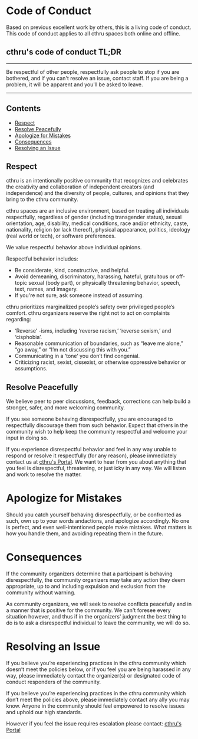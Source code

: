 # Code of Conduct
Based on previous excellent work by others, this is a living code of conduct. This code of conduct applies to all cthru spaces both online and offline.

## cthru's code of conduct TL;DR  

---

Be respectful of other people, respectfully  ask people to stop if you are bothered, and if you can't resolve an issue, contact staff. If you are being a problem, it will be apparent and you'll be asked to leave.

---
  
## Contents

* [Respect](#respect) 
* [Resolve Peacefully](#resolve-peacefully)
* [Apologize for Mistakes](#apologize-for-mistakes)
* [Consequences](#consequences)
* [Resolving an Issue](#resolving-an-issue)

## Respect
cthru is an intentionally positive community that recognizes and celebrates the creativity and collaboration of independent creators (and independence) and the diversity of people, cultures, and opinions that they bring to the cthru community.

cthru spaces are an inclusive environment, based on treating all individuals respectfully, regardless of gender (including transgender status), sexual orientation, age, disability, medical conditions, race and/or ethnicity, caste, nationality, religion (or lack thereof), physical appearance, politics, ideology (real world or tech), or software preferences.

We value respectful behavior above individual opinions.

Respectful behavior includes:

- Be considerate, kind, constructive, and helpful.
- Avoid demeaning, discriminatory, harassing, hateful, gratuitous or off-topic sexual (body part), or physically threatening behavior, speech, text, names, and imagery.
- If you're not sure, ask someone instead of assuming.

cthru prioritizes marginalized people’s safety over privileged people’s comfort. cthru organizers reserve the right not to act on complaints regarding:

- ‘Reverse’ -isms, including ‘reverse racism,’ ‘reverse sexism,’ and ‘cisphobia’.
- Reasonable communication of boundaries, such as “leave me alone,” “go away,” or “I’m not discussing this with you.”
- Communicating in a ‘tone’ you don’t find congenial.
- Criticizing racist, sexist, cissexist, or otherwise oppressive behavior or assumptions.

## Resolve Peacefully
We believe peer to peer discussions, feedback, corrections can help build a stronger, safer, and more welcoming community.

If you see someone behaving disrespectfully, you are encouraged to respectfully discourage them from such behavior. Expect that others in the community wish to help keep the community respectful and welcome your input in doing so.

If you experience disrespectful behavior and feel in any way unable to respond or resolve it respectfully (for any reason), please immediately contact us at [cthru's Portal](https://cthru.atlassian.net/servicedesk/customer/portal/10). We want to hear from you about anything that you feel is disrespectful, threatening, or just icky in any way. We will listen and work to resolve the matter.

# Apologize for Mistakes
Should you catch yourself behaving disrespectfully, or be confronted as such, own up to your words andactions, and apologize accordingly. No one is perfect, and even well-intentioned people make mistakes. What matters is how you handle them, and avoiding repeating them in the future.

# Consequences
If the community organizers determine that a participant is behaving disrespectfully, the community organizers may take any action they deem appropriate, up to and including expulsion and exclusion from the community without warning.

As community organizers, we will seek to resolve conflicts peacefully and in a manner that is positive for the community. We can't foresee every situation however, and thus if in the organizers' judgment the best thing to do is to ask a disrespectful individual to leave the community, we will do so.

# Resolving an Issue
If you believe you’re experiencing practices in the cthru community which doesn’t meet the policies below, or if you feel you are being harassed in any way, please immediately contact the organizer(s) or designated code of conduct responders of the community.

If you believe you’re experiencing practices in the cthru community which don’t meet the policies above, please immediately contact any ally you may know. Anyone in the community should feel empowered to resolve issues and uphold our high standards.

However if you feel the issue requires escalation please contact: 
[cthru's Portal](https://cthru.atlassian.net/servicedesk/customer/portal/10)